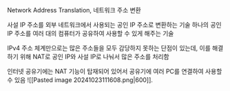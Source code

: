 Network Address Translation, 네트워크 주소 변환

사설 IP 주소를 외부 네트워크에서 사용되는 공인 IP 주소로 변환하는 기술
하나의 공인 IP 주소를 여러 대의 컴퓨터가 공유하여 사용할 수 있게 해주는 기술

IPv4 주소 체계만으로는 많은 주소들을 모두 감당하지 못하는 단점이 있는데, 이를 해결하기 위해 NAT로 공인 IP와 사설 IP로 나눠서 많은 주소를 처리함

인터넷 공유기에는 NAT 기능이 탑재되어 있어서 공유기에 여러 PC를 연결하여 사용할 수 있음
![[Pasted image 20241023111608.png|600]].
